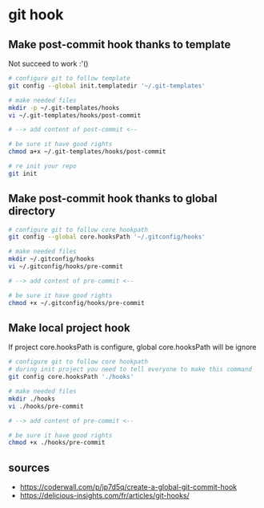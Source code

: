 # git hook

## Make post-commit hook thanks to template

Not succeed to work :'()

```bash
# configure git to follow template
git config --global init.templatedir '~/.git-templates'

# make needed files
mkdir -p ~/.git-templates/hooks
vi ~/.git-templates/hooks/post-commit

# --> add content of post-commit <--

# be sure it have good rights
chmod a+x ~/.git-templates/hooks/post-commit

# re init your repo
git init
```

## Make post-commit hook thanks to global directory

```bash
# configure git to follow core hookpath
git config --global core.hooksPath '~/.gitconfig/hooks'

# make needed files
mkdir ~/.gitconfig/hooks
vi ~/.gitconfig/hooks/pre-commit

# --> add content of pre-commit <--

# be sure it have good rights
chmod +x ~/.gitconfig/hooks/pre-commit
```

## Make local project hook

If project core.hooksPath is configure, global core.hooksPath will be ignore

```bash
# configure git to follow core hookpath
# during init project you need to tell everyone to make this command
git config core.hooksPath './hooks'

# make needed files
mkdir ./hooks
vi ./hooks/pre-commit

# --> add content of pre-commit <--

# be sure it have good rights
chmod +x ./hooks/pre-commit
```

## sources

* https://coderwall.com/p/jp7d5q/create-a-global-git-commit-hook
* https://delicious-insights.com/fr/articles/git-hooks/
